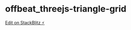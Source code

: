 # offbeat_threejs-triangle-grid

[Edit on StackBlitz ⚡️](https://stackblitz.com/edit/vitejs-vite-v1wuab)